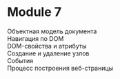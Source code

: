 # Module 7
Объектная модель документа  
Навигация по DOM  
DOM-свойства и атрибуты  
Создание и удаление узлов  
События  
Процесс построения веб-страницы  
